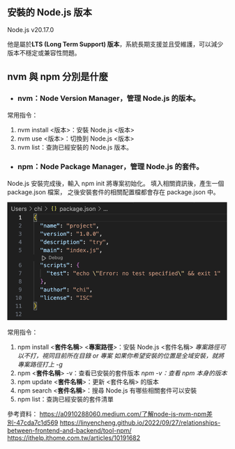 ## 安裝的 Node.js 版本

Node.js v20.17.0


他是屬於**LTS (Long Term Support) 版本**，系統長期支援並且受維護，可以減少版本不穩定或兼容性問題。


## nvm 與 npm 分別是什麼

* ### **nvm**：Node Version Manager，管理 Node.js 的版本。

常用指令：
1. nvm install <版本>：安裝 Node.js <版本>
2. nvm use <版本>：切換到 Node.js <版本>
3. nvm list：查詢已經安裝的 Node.js 版本。

* ### **npm**：Node Package Manager，管理 Node.js 的套件。
Node.js 安裝完成後，輸入 npm init 將專案初始化。
填入相關資訊後，產生一個 package.json 檔案，
之後安裝套件的相關配置檔都會存在 package.json 中。

![image](https://github.com/chihsuanyi/113CSD/blob/main/image/package_js.png)

常用指令：

1. npm install <**套件名稱**> <**專案路徑**>：安裝 Node.js <套件名稱>
   _專案路徑可以不打，視同目前所在目錄 or 專案_
   _如果你希望安裝的位置是全域安裝，就將專案路徑打上 -g_
2. npm <**套件名稱**> -v：查看已安裝的套件版本 _npm -v：查看 npm 本身的版本_
3. npm update <**套件名稱**>：更新 <套件名稱> 的版本
4. npm search <**套件名稱**>：搜尋 Node.js 有哪些相關套件可以安裝
5. npm list：查詢已經安裝的套件清單


參考資料：
https://a0910288060.medium.com/了解node-js-nvm-npm差別-47cda7c1d569
https://linyencheng.github.io/2022/09/27/relationships-between-frontend-and-backend/tool-npm/
https://ithelp.ithome.com.tw/articles/10191682
